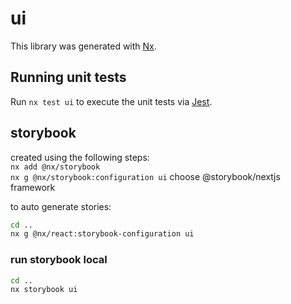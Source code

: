 # ui

This library was generated with [Nx](https://nx.dev).

## Running unit tests

Run `nx test ui` to execute the unit tests via [Jest](https://jestjs.io).

## storybook

created using the following steps:  
`nx add @nx/storybook`  
`nx g @nx/storybook:configuration ui`
choose @storybook/nextjs framework  

to auto generate stories:  
```bash
cd ..
nx g @nx/react:storybook-configuration ui
```

### run storybook local

```bash
cd ..
nx storybook ui
```  
